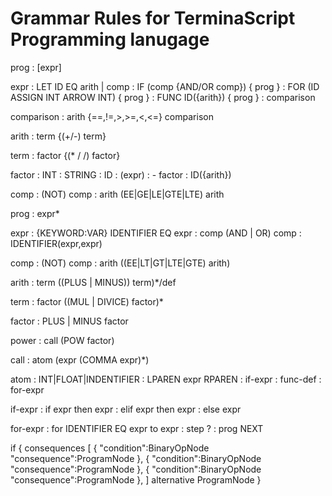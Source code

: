 # Grammar Rules for TerminaScript Programming lanugage

prog : [expr]

expr : LET ID EQ arith | comp
     : IF (comp {AND/OR comp}) { prog }
     : FOR (ID ASSIGN INT ARROW INT) { prog }
     : FUNC ID({arith}) { prog }
     : comparison

comparison : arith {==,!=,>,>=,<,<=} comparison

arith : term {(+/-) term}

term : factor {(* / /) factor}

factor : INT
       : STRING
       : ID
       : (expr)
       : - factor
       : ID({arith})

comp : (NOT) comp
     : arith (EE|GE|LE|GTE|LTE) arith

prog : expr*

expr : {KEYWORD:VAR} IDENTIFIER EQ expr
     : comp (AND | OR) comp
     : IDENTIFIER(expr,expr)

comp : (NOT) comp
     : arith ((EE|LT|GT|LTE|GTE) arith)

arith :  term ((PLUS | MINUS)) term)*/def

term : factor ((MUL | DIVICE) factor)*

factor : PLUS | MINUS factor

power : call (POW factor)

call : atom (expr (COMMA expr)*)

atom : INT|FLOAT|INDENTIFIER
     : LPAREN expr RPAREN
     : if-expr
     : func-def
     : for-expr

if-expr : if expr then expr
        : elif expr then expr
        : else expr

for-expr : for IDENTIFIER EQ expr to expr
         : step ?
         : prog NEXT

if {
     consequences [
          { 
               "condition":BinaryOpNode
               "consequence":ProgramNode
          },
          { 
               "condition":BinaryOpNode
               "consequence":ProgramNode
          },
          { 
               "condition":BinaryOpNode
               "consequence":ProgramNode
          },
     ]
     alternative ProgramNode
}